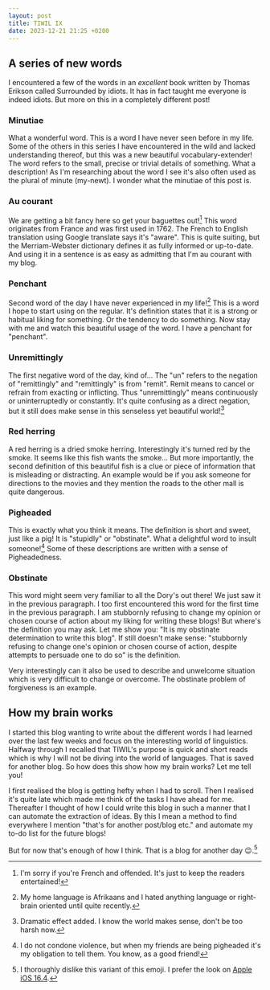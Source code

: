 ```yaml
---
layout: post
title: TIWIL IX
date: 2023-12-21 21:25 +0200
---
```

## A series of new words
I encountered a few of the words in an _excellent_ book written by Thomas Erikson called Surrounded by idiots. It has in fact taught me everyone is indeed idiots. But more on this in a completely different post!

### Minutiae
What a wonderful word. This is a word I have never seen before in my life. Some of the others in this series I have encountered in the wild and lacked understanding thereof, but this was a new beautiful vocabulary-extender! The word refers to the small, precise or trivial details of something. What a description! As I'm researching about the word I see it's also often used as the plural of minute (my-newt). I wonder what the minutiae of this post is.

### Au courant
We are getting a bit fancy here so get your baguettes out![^1] This word originates from France and was first used in 1762. The French to English translation using Google translate says it's "aware". This is quite suiting, but the Merriam-Webster dictionary defines it as fully informed or up-to-date. And using it in a sentence is as easy as admitting that I'm au courant with my blog.

### Penchant
Second word of the day I have never experienced in my life![^2] This is a word I hope to start using on the regular. It's definition states that it is a strong or habitual liking for something. Or the tendency to do something. Now stay with me and watch this beautiful usage of the word. I have a penchant for "penchant".

### Unremittingly
The first negative word of the day, kind of... The "un" refers to the negation of "remittingly" and "remittingly" is from "remit". Remit means to cancel or refrain from exacting or inflicting. Thus "unremittingly" means continuously or uninterruptedly or constantly. It's quite confusing as a direct negation, but it still does make sense in this senseless yet beautiful world![^3]

### Red herring
A red herring is a dried smoke herring. Interestingly it's turned red by the smoke. It seems like this fish wants the smoke... But more importantly, the second definition of this beautiful fish is a clue or piece of information that is misleading or distracting. An example would be if you ask someone for directions to the movies and they mention the roads to the other mall is quite dangerous.

### Pigheaded
This is exactly what you think it means. The definition is short and sweet, just like a pig! It is "stupidly" or "obstinate". What a delightful word to insult someone![^4] Some of these descriptions are written with a sense of Pigheadedness.

### Obstinate
This word might seem very familiar to all the Dory's out there! We just saw it in the previous paragraph. I too first encountered this word for the first time in the previous paragraph. I am stubbornly refusing to change my opinion or chosen course of action about my liking for writing these blogs! But where's the definition you may ask. Let me show you: "It is my obstinate determination to write this blog". If still doesn't make sense: "stubbornly refusing to change one's opinion or chosen course of action, despite attempts to persuade one to do so" is the definition.

Very interestingly can it also be used to describe and unwelcome situation which is very difficult to change or overcome. The obstinate problem of forgiveness is an example.

## How my brain works
I started this blog wanting to write about the different words I had learned over the last few weeks and focus on the interesting world of linguistics. Halfway through I recalled that TIWIL's purpose is quick and short reads which is why I will not be diving into the world of languages. That is saved for another blog. So how does this show how my brain works? Let me tell you!

I first realised the blog is getting hefty when I had to scroll. Then I realised it's quite late which made me think of the tasks I have ahead for me. Thereafter I thought of how I could write this blog in such a manner that I can automate the extraction of ideas. By this I mean a method to find everywhere I mention "that's for another post/blog etc." and automate my to-do list for the future blogs!

But for now that's enough of how I think. That is a blog for another day 😉.[^5]

[^1]: I'm sorry if you're French and offended. It's just to keep the readers entertained!
[^2]: My home language is Afrikaans and I hated anything language or right-brain oriented until quite recently.
[^3]: Dramatic effect added. I know the world makes sense, don't be too harsh now.
[^4]: I do not condone violence, but when my friends are being pigheaded it's my obligation to tell them. You know, as a good friend!
[^5]: I thoroughly dislike this variant of this emoji. I prefer the look on [Apple iOS 16.4](https://emojipedia.org/apple/ios-16.4/winking-face).
